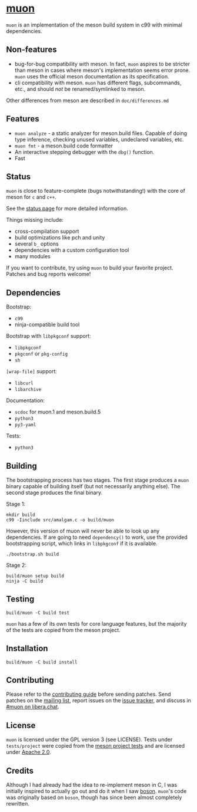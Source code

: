 <!--
SPDX-FileCopyrightText: Stone Tickle <lattis@mochiro.moe>
SPDX-FileCopyrightText: Simon Zeni <simon@bl4ckb0ne.ca>
SPDX-FileCopyrightText: Andrea Pappacoda <andrea@pappacoda.it>
SPDX-License-Identifier: GPL-3.0-only
-->

# [muon]

`muon` is an implementation of the meson build system in c99 with minimal
dependencies.

## Non-features

- bug-for-bug compatibility with meson.  In fact, `muon` aspires to be stricter
  than meson in cases where meson's implementation seems error prone.  `muon`
  uses the official meson documentation as its specification.
- cli compatibility with meson.  `muon` has different flags, subcommands, etc.,
  and should _not_ be renamed/symlinked to meson.

Other differences from meson are described in `doc/differences.md`

## Features

- `muon analyze` - a static analyzer for meson.build files.  Capable of doing
  type inference, checking unused variables, undeclared variables, etc.
- `muon fmt` - a meson.build code formatter
- An interactive stepping debugger with the `dbg()` function.
- Fast

## Status

`muon` is close to feature-complete (bugs notwithstanding!) with the core of
meson for `c` and `c++`.

See the [status page] for more detailed information.

Things missing include:

- cross-compilation support
- build optimizations like pch and unity
- several `b_` options
- dependencies with a custom configuration tool
- many modules

If you want to contribute, try using `muon` to build your favorite project.
Patches and bug reports welcome!

## Dependencies

Bootstrap:

- `c99`
- ninja-compatible build tool

Bootstrap with `libpkgconf` support:

- `libpkgconf`
- `pkgconf` or `pkg-config`
- `sh`

`[wrap-file]` support:

- `libcurl`
- `libarchive`

Documentation:

- `scdoc` for muon.1 and meson.build.5
- `python3`
- `py3-yaml`

Tests:

- `python3`

## Building

The bootstrapping process has two stages.  The first stage produces a `muon`
binary capable of building itself (but not necessarily anything else). The
second stage produces the final binary.

Stage 1:

```
mkdir build
c99 -Iinclude src/amalgam.c -o build/muon
```

However, this version of muon will never be able to look up any dependencies.
If are going to need `dependency()` to work, use the provided bootstrapping
script, which links in `libpkgconf` if it is available.

```
./bootstrap.sh build
```

Stage 2:

```
build/muon setup build
ninja -C build
```

## Testing

```
build/muon -C build test
```

`muon` has a few of its own tests for core language features, but the majority
of the tests are copied from the meson project.

## Installation

```
build/muon -C build install
```

## Contributing

Please refer to the [contributing guide] before sending patches.  Send patches
on the [mailing list], report issues on the [issue tracker], and discuss in
[#muon on libera.chat].

## License

`muon` is licensed under the GPL version 3 (see LICENSE).  Tests under
`tests/project` were copied from the [meson project tests] and are licensed
under [Apache 2.0].

## Credits

Although I had already had the idea to re-implement meson in C, I was initially
inspired to actually go out and do it when I saw [boson].  `muon`'s code was
originally based on `boson`, though has since been almost completely rewritten.

[muon]: https://muon.build
[samurai]: https://github.com/michaelforney/samurai
[contributing guide]: https://git.sr.ht/~lattis/muon/tree/master/item/CONTRIBUTING.md
[mailing list]: https://lists.sr.ht/~lattis/muon/
[issue tracker]: https://todo.sr.ht/~lattis/muon/
[#muon on libera.chat]: ircs://irc.libera.chat/#muon
[meson project tests]: https://github.com/mesonbuild/meson/tree/master/test%20cases
[Apache 2.0]: https://www.apache.org/licenses/LICENSE-2.0.txt
[boson]: https://sr.ht/~bl4ckb0ne/boson/
[status page]: https://muon.build/status.html
